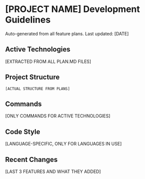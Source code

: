 <!--
Copyright (c) Github Speckit
MIT License
-->

# [PROJECT NAME] Development Guidelines

Auto-generated from all feature plans. Last updated: [DATE]

## Active Technologies

[EXTRACTED FROM ALL PLAN.MD FILES]

## Project Structure

```
[ACTUAL STRUCTURE FROM PLANS]
```

## Commands

[ONLY COMMANDS FOR ACTIVE TECHNOLOGIES]

## Code Style

[LANGUAGE-SPECIFIC, ONLY FOR LANGUAGES IN USE]

## Recent Changes

[LAST 3 FEATURES AND WHAT THEY ADDED]

<!-- MANUAL ADDITIONS START -->
<!-- MANUAL ADDITIONS END -->
